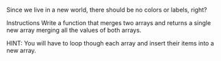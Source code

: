 Since we live in a new world, there should be no colors or labels, right?

Instructions
Write a function that merges two arrays and returns a single new array merging all the values of both arrays.

HINT:
You will have to loop though each array and insert their items into a new array.